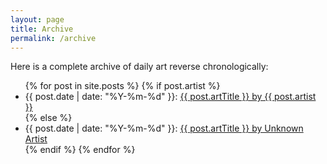 ```yaml
---
layout: page
title: Archive
permalink: /archive
---
```


Here is a complete archive of daily art reverse chronologically:
<ul>
  {% for post in site.posts %}
    {% if post.artist %}
    <li>
      {{ post.date | date: "%Y-%m-%d" }}: <a href="{{ post.url }}">{{ post.artTitle }} by {{ post.artist }}</a> 
    </li>
    {% else %}
    <li>
      {{ post.date | date: "%Y-%m-%d" }}: <a href="{{ post.url }}">{{ post.artTitle }} by Unknown Artist</a> 
    </li>
    {% endif %}
  {% endfor %}
</ul>

